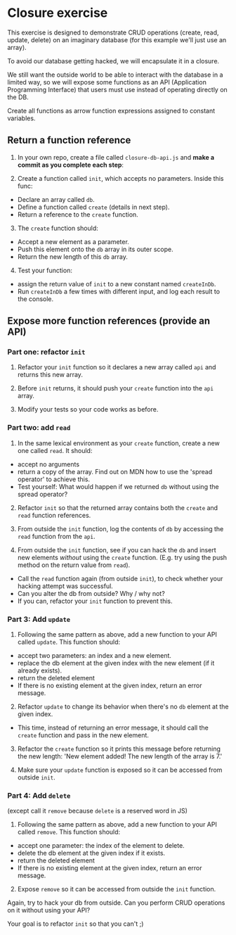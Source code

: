 # Closure exercise

This exercise is designed to demonstrate CRUD operations (create, read, update, delete) on an imaginary database (for this example we'll just use an array).

To avoid our database getting hacked, we will encapsulate it in a closure.

We still want the outside world to be able to interact with the database in a limited way, so we will expose some functions as an API (Application Programming Interface) that users must use instead of operating directly on the DB.

Create all functions as arrow function expressions assigned to constant variables.

## Return a function reference

1. In your own repo, create a file called `closure-db-api.js` and **make a commit as you complete each step**:

2. Create a function called `init`, which accepts no parameters. Inside this func:
  - Declare an array called `db`.
  - Define a function called `create` (details in next step).
  - Return a reference to the `create` function.

3. The `create` function should:
  - Accept a new element as a parameter.
  - Push this element onto the `db` array in its outer scope.
  - Return the new length of this `db` array.

4. Test your function:
- assign the return value of `init` to a new constant named `createInDb`.
- Run `createInDb` a few times with different input, and log each result to the console.

## Expose more function references (provide an API)

### Part one: refactor `init`

1. Refactor your `init` function so it declares a new array called `api` and returns this new array.

2. Before `init` returns, it should push your `create` function into the `api` array.

3. Modify your tests so your code works as before.

### Part two: add `read`

1. In the same lexical environment as your `create` function, create a new one called `read`. It should:
  - accept no arguments
  - return a copy of the array. Find out on MDN how to use the 'spread operator' to achieve this.
  - Test yourself: What would happen if we returned `db` without using the spread operator?

2. Refactor `init` so that the returned array contains both the `create` and `read` function references.
  
3. From outside the `init` function, log the contents of `db` by accessing the `read` function from the `api`.

4. From outside the `init` function, see if you can hack the `db` and insert new elements _without_ using the `create` function. (E.g. try using the push method on the return value from `read`).
  - Call the `read` function again (from outside `init`), to check whether your hacking attempt was successful.
  - Can you alter the db from outside? Why / why not?
  - If you can, refactor your `init` function to prevent this.

### Part 3: Add `update`

1. Following the same pattern as above, add a new function to your API called `update`. This function should:
  - accept two parameters: an index and a new element.
  - replace the db element at the given index with the new element (if it already exists).
  - return the deleted element
  - If there is no existing element at the given index, return an error message.

2. Refactor `update` to change its behavior when there's no `db` element at the given index.
- This time, instead of returning an error message, it should call the `create` function and pass in the new element. 

3. Refactor the `create` function so it prints this message before returning the new length: 'New element added! The new length of the array is 7.'

4. Make sure your `update` function is exposed so it can be accessed from outside `init`.

### Part 4: Add `delete`
(except call it `remove` because `delete` is a reserved word in JS)

1. Following the same pattern as above, add a new function to your API called `remove`. This function should:
  - accept one parameter: the index of the element to delete.
  - delete the db element at the given index if it exists.
  - return the deleted element
  - If there is no existing element at the given index, return an error message.

2. Expose `remove` so it can be accessed from outside the `init` function.

Again, try to hack your db from outside. Can you perform CRUD operations on it without using your API?

Your goal is to refactor `init` so that you can't ;)


